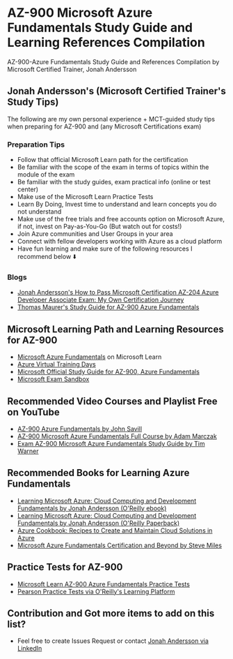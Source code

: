 # AZ-900 Microsoft Azure Fundamentals Study Guide and Learning References Compilation

AZ-900-Azure Fundamentals Study Guide and References Compilation by Microsoft Certified Trainer, Jonah Andersson

## Jonah Andersson's (Microsoft Certified Trainer's Study Tips)
The following are my own personal experience + MCT-guided study tips when preparing for AZ-900 and (any Microsoft Certifications exam) 

### Preparation Tips 
- Follow that official Microsoft Learn path for the certification
- Be familiar with the scope of the exam in terms of topics within the module of the exam
- Be familiar with the study guides, exam practical info (online or test center)
- Make use of the Microsoft Learn Practice Tests
- Learn By Doing, Invest time to understand and learn concepts you do not understand
- Make use of the free trials and free accounts option on Microsoft Azure, if not, invest on Pay-as-You-Go (But watch out for costs!)
- Join Azure communities and User Groups in your area
- Connect with fellow developers working with Azure as a cloud platform
- Have fun learning and make sure of the following resources I recommend below  ⬇️

### Blogs 
- [Jonah Andersson's How to Pass Microsoft Certification AZ-204 Azure Developer Associate Exam: My Own Certification Journey](https://jonahandersson.tech/how-i-passed-microsoft-certification-az-204-azure-developer-associate-exam/)
- [Thomas Maurer's Study Guide for AZ-900 Azure Fundamentals](https://www.thomasmaurer.ch/2020/03/az-900-study-guide-microsoft-azure-fundamentals-2021/)

## Microsoft Learning Path and Learning Resources for AZ-900 

- [Microsoft Azure Fundamentals](https://learn.microsoft.com/en-us/training/courses/az-900t00) on Microsoft Learn
- [Azure Virtual Training Days](https://www.microsoft.com/en-ie/training-days?msockid=1fde545977fe6ea517c840d276a96fed)
- [Microsoft Official Study Guide for AZ-900, Azure Fundamentals](https://learn.microsoft.com/en-us/credentials/certifications/resources/study-guides/az-900)
- [Microsoft Exam Sandbox](https://www.starttest.com/ITDVersions/22.0.0.0/ITDStart.aspx?SVC=432ce17f-edef-4220-8496-cce8f482f90b)

## Recommended Video Courses and Playlist Free on YouTube

- [AZ-900 Azure Fundamentals by John Savill](https://www.youtube.com/watch?v=pY0LnKiDwRA&list=PLlVtbbG169nED0_vMEniWBQjSoxTsBYS3)
- [AZ-900 Microsoft Azure Fundamentals Full Course by Adam Marczak](https://www.youtube.com/watch?v=NPEsD6n9A_I&list=PLGjZwEtPN7j-Q59JYso3L4_yoCjj2syrM)
- [Exam AZ-900 Microsoft Azure Fundamentals Study Guide by Tim Warner](https://www.youtube.com/watch?v=HfZ1kgHlrfg&list=PLYGZ9Q0oTOHfsI-3IAhvyc09ssPDfoePv)

## Recommended Books for Learning Azure Fundamentals 

- [Learning Microsoft Azure: Cloud Computing and Development Fundamentals by Jonah Andersson (O'Reilly ebook)](https://www.oreilly.com/library/view/learning-microsoft-azure/9781098113315/)
- [Learning Microsoft Azure: Cloud Computing and Development Fundamentals by Jonah Andersson (O'Reilly Paperback)](https://www.amazon.com/_/dp/1098113322)
- [Azure Cookbook: Recipes to Create and Maintain Cloud Solutions in Azure](https://www.amazon.com/Azure-Cookbook-Recipes-Maintain-Solutions/dp/1098135792)
- [Microsoft Azure Fundamentals Certification and Beyond by Steve Miles](https://www.amazon.com/Microsoft-Fundamentals-Certification-Beyond-hands/dp/1837630593) 

## Practice Tests for AZ-900 

- [Microsoft Learn AZ-900 Azure Fundamentals Practice Tests](https://learn.microsoft.com/en-us/credentials/certifications/azure-fundamentals/practice/assessment?assessment-type=practice&assessmentId=23&practice-assessment-type=certification)
- [Pearson Practice Tests via O'Reilly's Learning Platform](https://learning.oreilly.com/certifications/9780137984688/)

## Contribution and Got more items to add on this list? 
  - Feel free to create Issues Request or contact [Jonah Andersson via LinkedIn](https://www.linkedin.com/in/jonahandersson)
